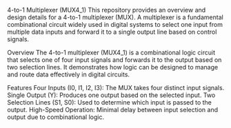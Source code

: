 4-to-1 Multiplexer (MUX4_1)
This repository provides an overview and design details for a 4-to-1 multiplexer (MUX). A multiplexer is a fundamental combinational circuit widely used in digital systems to select one input from multiple data inputs and forward it to a single output line based on control signals.

Overview
The 4-to-1 multiplexer (MUX4_1) is a combinational logic circuit that selects one of four input signals and forwards it to the output based on two selection lines. It demonstrates how logic can be designed to manage and route data effectively in digital circuits.

Features
Four Inputs (I0, I1, I2, I3): The MUX takes four distinct input signals.
Single Output (Y): Produces one output based on the selected input.
Two Selection Lines (S1, S0): Used to determine which input is passed to the output.
High-Speed Operation: Minimal delay between input selection and output due to combinational logic.
